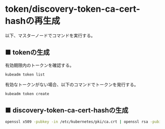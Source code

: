 # token/discovery-token-ca-cert-hashの再生成
以下、マスターノードでコマンドを実行する。
## ■ tokenの生成
有効期限内のトークンを確認する。
```sh
kubeadm token list
```
有効なトークンがない場合、以下のコマンドでトークンを発行する。
```sh
kubeadm token create
```

## ■ discovery-token-ca-cert-hashの生成
```sh
openssl x509 -pubkey -in /etc/kubernetes/pki/ca.crt | openssl rsa -pubin -outform der 2>/dev/null | openssl dgst -sha256 -hex | sed 's/^.* //'
```
